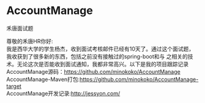 # AccountManage
禾唐面试题

尊敬的禾唐HR你好:<br>
    我是西华大学的学生杨杰，收到面试考核邮件已经有10天了。通过这个面试题，我收获到了很多新的东西，包括之前没有接触过的spring-boot和与
之相关的技术。无论这次是否能收到面试通知，我都非常高兴。以下是我的项目跟踪记录 <br>
    AccountManage源码：https://github.com/minokoko/AccountManage<br>
    AccountManage-Maven打包:https://github.com/minokoko/AccountManage-target<br>
    AccountManage开发记录:http://jessyon.com/<br>
    
